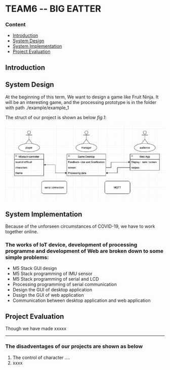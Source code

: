 # TEAM6 -- BIG EATTER

### **Content**
 * [Introduction](#Intro)
 * [System Design](#LinkToPart1)
 * [System Implementation](#LinkToPart2)
 * [Project Evaluation](#LinkToPart3)

## <span id="Intro">Introduction

## <span id="LinkToPart1">System Design

At the beginning of this term, We want to design a game like Fruit Ninja. It will be an interesting game, and the processing 
prototype is in the folder with path ./example/example_1

The struct of our project is shown as below *fig.1*:

![uml](./design_GUI/uml.jpg)




## <span id="LinkToPart2">System Implementation

Because of the unforseen circumstances of COVID-19, we have to work together online.

### The works of IoT device, development of processing programme and development of Web are broken down to some simple problems:
 * M5 Stack GUI design
 * M5 Stack programming of IMU sensor
 * M5 Stack programming of serial and LCD
 * Processing programming of serial communication
 * Design the GUI of desktop application
 * Dssign the GUI of web application
 * Communication between desktop application and web application


## <span id="LinkToPart3">Project Evaluation
Though we have made xxxxx

---

### The disadventages of our projects are shown as below
1. The control of character ....
2. xxxx
